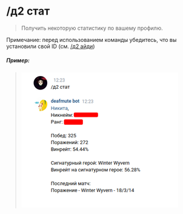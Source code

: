 # /д2 стат

>Получить некоторую статистику по вашему профилю.

Примечание: перед использованием команды убедитесь, что вы установили свой ID (см. [/д2 айди](/commands/d2/id))

##### Пример:

><img src="assets/d2/stat.png"></img>